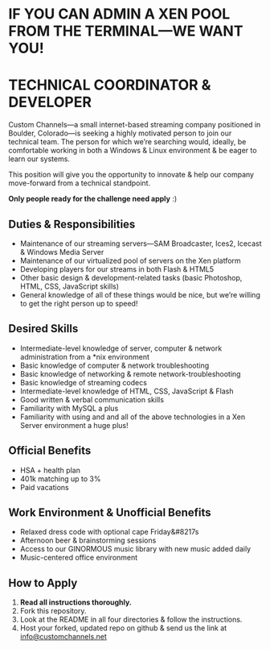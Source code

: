 IF YOU CAN ADMIN A XEN POOL FROM THE TERMINAL&#8212;WE WANT YOU!
=============================================================

TECHNICAL COORDINATOR & DEVELOPER
=========================
Custom Channels&#8212;a small internet-based streaming company positioned in Boulder, Colorado&#8212;is seeking a highly motivated person to join our technical team. The person for which we&#8217;re searching would, ideally, be comfortable working in both a Windows &amp; Linux environment &amp; be eager to learn our systems.

This position will give you the opportunity to innovate &amp; help our company move-forward from a technical standpoint. 

**Only people ready for the challenge need apply** :)

Duties &amp; Responsibilities
---------------------------
 * Maintenance of our streaming servers&#8212;SAM Broadcaster, Ices2, Icecast &amp; Windows Media Server
 * Maintenance of our virtualized pool of servers on the Xen platform
 * Developing players for our streams in both Flash &amp; HTML5
 * Other basic design &amp; development-related tasks (basic Photoshop, HTML, CSS, JavaScript skills)
 * General knowledge of all of these things would be nice, but we&#8217;re willing to get the right person up to speed!

Desired Skills
--------------
 * Intermediate-level knowledge of server, computer &amp; network administration from a *nix environment
 * Basic knowledge of computer &amp; network troubleshooting
 * Basic knowledge of networking &amp; remote network-troubleshooting
 * Basic knowledge of streaming codecs
 * Intermediate-level knowledge of HTML, CSS, JavaScript &amp; Flash
 * Good written &amp; verbal communication skills
 * Familiarity with MySQL a plus
 * Familiarity with using and and all of the above technologies in a Xen Server environment a huge plus!

Official Benefits
-----------------
 * HSA + health plan
 * 401k matching up to 3%
 * Paid vacations

Work Environment &amp; Unofficial Benefits
----------------------------------------
 * Relaxed dress code with optional cape Friday&#8217s
 * Afternoon beer &amp; brainstorming sessions
 * Access to our GINORMOUS music library with new music added daily
 * Music-centered office environment

How to Apply
------------
1. **Read all instructions thoroughly.**
3. Fork this repository.
4. Look at the README in all four directories &amp; follow the instructions.
5. Host your forked, updated repo on github &amp; send us the link at info@customchannels.net
